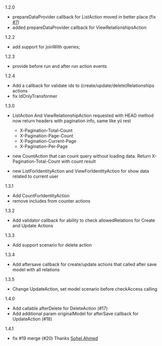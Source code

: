 1.2.0  
  - prepareDataProvider callback for ListAction moved in better place (fix [#7](https://github.com/Insolita/yii2-fractal/pull/8))
  - added prepareDataProvider callback for ViewRelationshipsAction
  
1.2.2 
  - add support for joinWith queries;
  
1.2.3
  - provide before run and after run action events
  
1.2.4
 - Add a callback for validate ids to (create/update/delete)Relationships actions
 - fix IdOnlyTransformer

1.3.0
 - ListAction And ViewRelationshipAction requested with HEAD method now return headers with pagination info, same 
   like yii rest 
    - X-Pagination-Total-Count
    - X-Pagination-Page-Count
    - X-Pagination-Current-Page
    - X-Pagination-Per-Page
   
 - new CountAction that can count query without loading data. Return X-Pagination-Total-Count with count result

 - new ListForIdentityAction and ViewForIdentityAction for show data related to current user

1.3.1
  - Add CountForIdentityAction
  - remove includes from counter actions

1.3.2
  - Add validator callback for ability to check allowedRelations for Create and Update Actions

1.3.3
 - Add support scenario for delete action

1.3.4
 - Add aftersave callback for create/update actions that called after save model with all relations

1.3.5
 - Change UpdateAction, set model scenario before checkAccess calling

1.4.0
 - Add callable afterDelete for DeleteAction (#17)
 - Add additional param originalModel for afterSave callback for UpdateAction (#18)

1.4.1 
 - fix #19  merge (#20) Thanks [Sohel Ahmed](https://github.com/SOHELAHMED7)